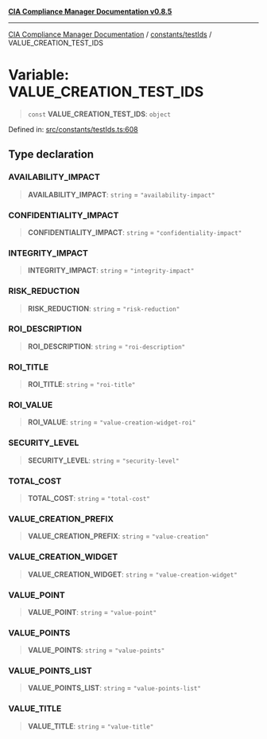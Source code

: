 [**CIA Compliance Manager Documentation v0.8.5**](../../../README.md)

***

[CIA Compliance Manager Documentation](../../../modules.md) / [constants/testIds](../README.md) / VALUE\_CREATION\_TEST\_IDS

# Variable: VALUE\_CREATION\_TEST\_IDS

> `const` **VALUE\_CREATION\_TEST\_IDS**: `object`

Defined in: [src/constants/testIds.ts:608](https://github.com/Hack23/cia-compliance-manager/blob/3ae0301247f765ba03c8c0fe645db4718bb8af76/src/constants/testIds.ts#L608)

## Type declaration

### AVAILABILITY\_IMPACT

> **AVAILABILITY\_IMPACT**: `string` = `"availability-impact"`

### CONFIDENTIALITY\_IMPACT

> **CONFIDENTIALITY\_IMPACT**: `string` = `"confidentiality-impact"`

### INTEGRITY\_IMPACT

> **INTEGRITY\_IMPACT**: `string` = `"integrity-impact"`

### RISK\_REDUCTION

> **RISK\_REDUCTION**: `string` = `"risk-reduction"`

### ROI\_DESCRIPTION

> **ROI\_DESCRIPTION**: `string` = `"roi-description"`

### ROI\_TITLE

> **ROI\_TITLE**: `string` = `"roi-title"`

### ROI\_VALUE

> **ROI\_VALUE**: `string` = `"value-creation-widget-roi"`

### SECURITY\_LEVEL

> **SECURITY\_LEVEL**: `string` = `"security-level"`

### TOTAL\_COST

> **TOTAL\_COST**: `string` = `"total-cost"`

### VALUE\_CREATION\_PREFIX

> **VALUE\_CREATION\_PREFIX**: `string` = `"value-creation"`

### VALUE\_CREATION\_WIDGET

> **VALUE\_CREATION\_WIDGET**: `string` = `"value-creation-widget"`

### VALUE\_POINT

> **VALUE\_POINT**: `string` = `"value-point"`

### VALUE\_POINTS

> **VALUE\_POINTS**: `string` = `"value-points"`

### VALUE\_POINTS\_LIST

> **VALUE\_POINTS\_LIST**: `string` = `"value-points-list"`

### VALUE\_TITLE

> **VALUE\_TITLE**: `string` = `"value-title"`
